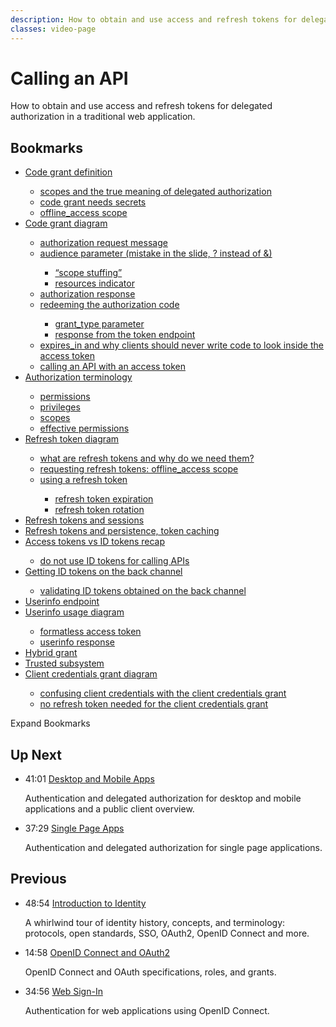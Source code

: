```yaml
---
description: How to obtain and use access and refresh tokens for delegated authorization in a traditional web application.
classes: video-page
---
```

# Calling an API

How to obtain and use access and refresh tokens for delegated authorization in a traditional web application.

<div class="video-wrapper" data-video="yw6hmdhnft" data-padding="100% 0 0"></div>

## Bookmarks

<div class="video-transcript">
  <ul>
    <li><a href="#wistia_yw6hmdhnft?time=28">Code grant definition</a></li>
    <ul>
      <li><a href="#wistia_yw6hmdhnft?time=103">scopes and the true meaning of delegated authorization</a></li>
      <li><a href="#wistia_yw6hmdhnft?time=190">code grant needs secrets</a></li>
      <li><a href="#wistia_yw6hmdhnft?time=224">offline_access scope</a></li>
    </ul>
    <li><a href="#wistia_yw6hmdhnft?time=314">Code grant diagram</a></li>
    <ul>
      <li><a href="#wistia_yw6hmdhnft?time=402">authorization request message</a></li>
      <li><a href="#wistia_yw6hmdhnft?time=562">audience parameter (mistake in the slide, ? instead of &)</a></li>
      <ul>
        <li><a href="#wistia_yw6hmdhnft?time=638">“scope stuffing”</a></li>
        <li><a href="#wistia_yw6hmdhnft?time=685">resources indicator</a></li>
      </ul>
      <li><a href="#wistia_yw6hmdhnft?time=712">authorization response</a></li>
      <li><a href="#wistia_yw6hmdhnft?time=772">redeeming the authorization code</a></li>
      <ul>
        <li><a href="#wistia_yw6hmdhnft?time=819">grant_type parameter</a></li>
        <li><a href="#wistia_yw6hmdhnft?time=918">response from the token endpoint</a></li>
      </ul>
      <li><a href="#wistia_yw6hmdhnft?time=946">expires_in and why clients should never write code to look inside the access token</a></li>
      <li><a href="#wistia_yw6hmdhnft?time=1054">calling an API with an access token</a></li>
    </ul>
    <li><a href="#wistia_yw6hmdhnft?time=1167">Authorization terminology</a></li>
    <ul>
      <li><a href="#wistia_yw6hmdhnft?time=1205">permissions</a></li>
      <li><a href="#wistia_yw6hmdhnft?time=1241">privileges</a></li>
      <li><a href="#wistia_yw6hmdhnft?time=1268">scopes</a></li>
      <li><a href="#wistia_yw6hmdhnft?time=1300">effective permissions</a></li>
    </ul>
    <li><a href="#wistia_yw6hmdhnft?time=1462">Refresh token diagram</a></li>
    <ul>
      <li><a href="#wistia_yw6hmdhnft?time=1477">what are refresh tokens and why do we need them?</a></li>
      <li><a href="#wistia_yw6hmdhnft?time=1553">requesting refresh tokens: offline_access scope</a></li>
      <li><a href="#wistia_yw6hmdhnft?time=1623">using a refresh token</a></li>
      <ul>
        <li><a href="#wistia_yw6hmdhnft?time=1759">refresh token expiration</a></li>
        <li><a href="#wistia_yw6hmdhnft?time=1798">refresh token rotation</a></li>
      </ul>
    </ul>
    <li><a href="#wistia_yw6hmdhnft?time=1875">Refresh tokens and sessions</a></li>
    <li><a href="#wistia_yw6hmdhnft?time=1927">Refresh tokens and persistence, token caching</a></li>
    <li><a href="#wistia_yw6hmdhnft?time=2008">Access tokens vs ID tokens recap</a></li>
    <ul>
      <li><a href="#wistia_yw6hmdhnft?time=2126">do not use ID tokens for calling APIs</a></li>
    </ul>
    <li><a href="#wistia_yw6hmdhnft?time=2270">Getting ID tokens on the back channel</a></li>
    <ul>
      <li><a href="#wistia_yw6hmdhnft?time=2333">validating ID tokens obtained on the back channel</a></li>
    </ul>
    <li><a href="#wistia_yw6hmdhnft?time=2410">Userinfo endpoint</a></li>
    <li><a href="#wistia_yw6hmdhnft?time=2556">Userinfo usage diagram</a></li>
    <ul>
      <li><a href="#wistia_yw6hmdhnft?time=2586">formatless access token</a></li>
      <li><a href="#wistia_yw6hmdhnft?time=2675">userinfo response</a></li>
    </ul>
    <li><a href="#wistia_yw6hmdhnft?time=2697">Hybrid grant</a></li>
    <li><a href="#wistia_yw6hmdhnft?time=2766">Trusted subsystem</a></li>
    <li><a href="#wistia_yw6hmdhnft?time=2940">Client credentials grant diagram</a></li>
    <ul>
      <li><a href="#wistia_yw6hmdhnft?time=3042">confusing client credentials with the client credentials grant</a></li>
      <li><a href="#wistia_yw6hmdhnft?time=3093">no refresh token needed for the client credentials grant</a></li>
    </ul>
  </ul>
</div>

<div class="video-transcript-expand" onClick="(function() {
  $('.video-transcript').toggleClass('expanded');
  $('.video-transcript-expand i').attr('class', $('.video-transcript').hasClass('expanded') ? 'icon-budicon-462' : 'icon-budicon-460');
})()">Expand Bookmarks <i class="icon-budicon-460"></i></div>

## Up Next

<ul class="up-next">
  <li>
    <span class="video-time"><i class="icon icon-budicon-494"></i>41:01</span>
    <i class="video-icon icon icon-budicon-676"></i>
    <a href="/learn-identity/05-desktop-and-mobile-apps">Desktop and Mobile Apps</a>
    <p>Authentication and delegated authorization for desktop and mobile applications and a public client overview.</p>
  </li>

  <li>
    <span class="video-time"><i class="icon icon-budicon-494"></i>37:29</span>
    <i class="video-icon icon icon-budicon-676"></i>
    <a href="/learn-identity/06-single-page-apps">Single Page Apps</a>
    <p>Authentication and delegated authorization for single page applications.</p>
  </li>
</ul>

## Previous

<ul class="up-next">
  <li>
    <span class="video-time"><i class="icon icon-budicon-494"></i>48:54</span>
    <i class="video-icon icon icon-budicon-676"></i>
    <a href="/learn-identity/01-introduction-to-identity">Introduction to Identity</a>
    <p>A whirlwind tour of identity history, concepts, and terminology: protocols, open standards, SSO, OAuth2, OpenID Connect and more.</p>
  </li>

  <li>
    <span class="video-time"><i class="icon icon-budicon-494"></i>14:58</span>
    <i class="video-icon icon icon-budicon-676"></i>
    <a href="/learn-identity/02-oidc-and-oauth">OpenID Connect and OAuth2</a>
    <p>OpenID Connect and OAuth specifications, roles, and grants.</p>
  </li>

  <li>
    <span class="video-time"><i class="icon icon-budicon-494"></i>34:56</span>
    <i class="video-icon icon icon-budicon-676"></i>
    <a href="/learn-identity/03-web-sign-in">Web Sign-In</a>
    <p>Authentication for web applications using OpenID Connect.</p>
  </li>
</ul>
